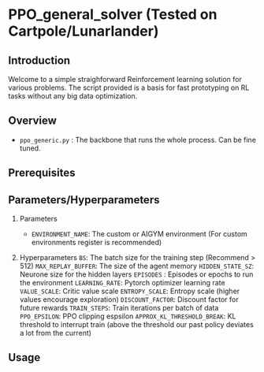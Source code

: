 # PPO_general_solver (Tested on Cartpole/Lunarlander)


## Introduction
Welcome to a simple straighforward Reinforcement learning solution for various problems. The script provided is a basis for fast prototyping on RL tasks without any big data optimization.

## Overview

- `ppo_generic.py` : The backbone that runs the whole process. Can be fine tuned.

## Prerequisites

## Parameters/Hyperparameters
1. Parameters

	- `ENVIRONMENT_NAME`: The custom or AIGYM environment (For custom environments register is recommended)

2. Hyperparameters
	`BS`: The batch size for the training step (Recommend > 512)
	`MAX_REPLAY_BUFFER`: The size of the agent memory 
	`HIDDEN_STATE_SZ`: Neurone size for the hidden layers 
	`EPISODES` : Episodes or epochs to run the environment
	`LEARNING_RATE`: Pytorch optimizer learning rate
	`VALUE_SCALE`: Critic value scale
	`ENTROPY_SCALE`: Entropy scale (higher values encourage exploration)
	`DISCOUNT_FACTOR`: Discount factor for future rewards 
	`TRAIN_STEPS`: Train iterations per batch of data
	`PPO_EPSILON`: PPO clipping espsilon
	`APPROX_KL_THRESHOLD_BREAK`: KL threshold to interrupt train (above the threshold our past policy deviates a lot from the current)

## Usage